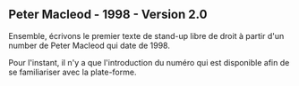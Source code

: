 ## Peter Macleod - 1998 - Version 2.0

Ensemble, écrivons le premier texte de stand-up libre de droit à partir d'un number de Peter Macleod qui date de 1998.


Pour l'instant, il n'y a que l'introduction du numéro qui est disponible afin de se familiariser avec la plate-forme.






